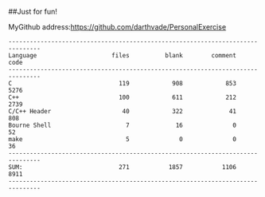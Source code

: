 ##Just for fun!

MyGithub address:https://github.com/darthvade/PersonalExercise


    -------------------------------------------------------------------------------
    Language                     files          blank        comment           code
    -------------------------------------------------------------------------------
    C                              119            908            853           5276
    C++                            100            611            212           2739
    C/C++ Header                    40            322             41            808
    Bourne Shell                     7             16              0             52
    make                             5              0              0             36
    -------------------------------------------------------------------------------
    SUM:                           271           1857           1106           8911
    -------------------------------------------------------------------------------









